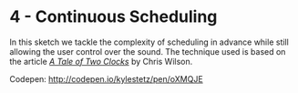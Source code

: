 # 4 - Continuous Scheduling

In this sketch we tackle the complexity of scheduling in advance while still allowing the user control over the sound. The technique used is based on the article [_A Tale of Two Clocks_](http://www.html5rocks.com/en/tutorials/audio/scheduling/) by Chris Wilson.

Codepen:
http://codepen.io/kylestetz/pen/oXMQJE